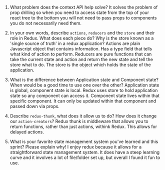 1. What problem does the context API help solve?
It solves the problem of prop drilling so when you need to access state from the top of your react tree to the bottom you will not need to pass props to components you do not necessarily need them.

1. In your own words, describe `actions`, `reducers` and the `store` and their role in Redux. What does each piece do? Why is the store known as a 'single source of truth' in a redux application?
Actions are plain Javascript object that contains information. Has a type field that tells what kind of action to perform.
Reducers are pure functions that can take the current state and action and return the new state and tell the store what to do.
The store is the object which holds the state of the application.

1. What is the difference between Application state and Component state? When would be a good time to use one over the other?
Application state is global, component state is local. Redux uses store to hold application state so any component can access it. Component state lives within that specific component. It can only be updated within that component and passed down via props.

1. Describe `redux-thunk`, what does it allow us to do? How does it change our `action-creators`?
Redux thunk is middleware that allows you to return functions, rather than just actions, withink Redux. This allows for delayed actions.

1. What is your favorite state management system you've learned and this sprint? Please explain why!
I enjoy redux because it allows for a straightforward state management system. It does have a steep learning curve and it involves a lot of file/folder set up, but overall I found it fun to use.
